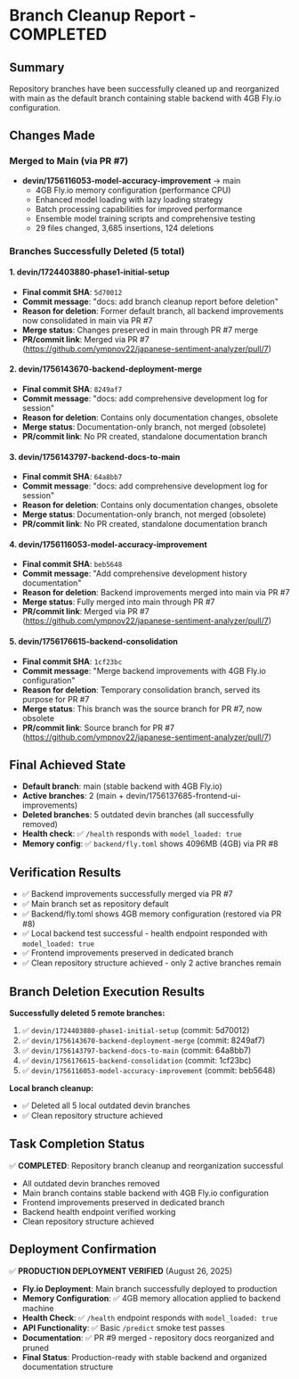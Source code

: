 # Branch Cleanup Report - COMPLETED

## Summary
Repository branches have been successfully cleaned up and reorganized with main as the default branch containing stable backend with 4GB Fly.io configuration.

## Changes Made

### Merged to Main (via PR #7)
- **devin/1756116053-model-accuracy-improvement** → main
  - 4GB Fly.io memory configuration (performance CPU)
  - Enhanced model loading with lazy loading strategy  
  - Batch processing capabilities for improved performance
  - Ensemble model training scripts and comprehensive testing
  - 29 files changed, 3,685 insertions, 124 deletions

### Branches Successfully Deleted (5 total)

#### 1. devin/1724403880-phase1-initial-setup
- **Final commit SHA**: `5d70012`
- **Commit message**: "docs: add branch cleanup report before deletion"
- **Reason for deletion**: Former default branch, all backend improvements now consolidated in main via PR #7
- **Merge status**: Changes preserved in main through PR #7 merge
- **PR/commit link**: Merged via PR #7 (https://github.com/ympnov22/japanese-sentiment-analyzer/pull/7)

#### 2. devin/1756143670-backend-deployment-merge  
- **Final commit SHA**: `8249af7`
- **Commit message**: "docs: add comprehensive development log for session"
- **Reason for deletion**: Contains only documentation changes, obsolete
- **Merge status**: Documentation-only branch, not merged (obsolete)
- **PR/commit link**: No PR created, standalone documentation branch

#### 3. devin/1756143797-backend-docs-to-main
- **Final commit SHA**: `64a8bb7` 
- **Commit message**: "docs: add comprehensive development log for session"
- **Reason for deletion**: Contains only documentation changes, obsolete
- **Merge status**: Documentation-only branch, not merged (obsolete)
- **PR/commit link**: No PR created, standalone documentation branch

#### 4. devin/1756116053-model-accuracy-improvement
- **Final commit SHA**: `beb5648`
- **Commit message**: "Add comprehensive development history documentation"
- **Reason for deletion**: Backend improvements merged into main via PR #7
- **Merge status**: Fully merged into main through PR #7
- **PR/commit link**: Merged via PR #7 (https://github.com/ympnov22/japanese-sentiment-analyzer/pull/7)

#### 5. devin/1756176615-backend-consolidation
- **Final commit SHA**: `1cf23bc`
- **Commit message**: "Merge backend improvements with 4GB Fly.io configuration"  
- **Reason for deletion**: Temporary consolidation branch, served its purpose for PR #7
- **Merge status**: This branch was the source branch for PR #7, now obsolete
- **PR/commit link**: Source branch for PR #7 (https://github.com/ympnov22/japanese-sentiment-analyzer/pull/7)

## Final Achieved State
- **Default branch**: main (stable backend with 4GB Fly.io)
- **Active branches**: 2 (main + devin/1756137685-frontend-ui-improvements)
- **Deleted branches**: 5 outdated devin branches (all successfully removed)
- **Health check**: ✅ `/health` responds with `model_loaded: true`
- **Memory config**: ✅ `backend/fly.toml` shows 4096MB (4GB) via PR #8

## Verification Results
- ✅ Backend improvements successfully merged via PR #7
- ✅ Main branch set as repository default  
- ✅ Backend/fly.toml shows 4GB memory configuration (restored via PR #8)
- ✅ Local backend test successful - health endpoint responded with `model_loaded: true`
- ✅ Frontend improvements preserved in dedicated branch
- ✅ Clean repository structure achieved - only 2 active branches remain

## Branch Deletion Execution Results
**Successfully deleted 5 remote branches:**
1. ✅ `devin/1724403880-phase1-initial-setup` (commit: 5d70012)
2. ✅ `devin/1756143670-backend-deployment-merge` (commit: 8249af7)  
3. ✅ `devin/1756143797-backend-docs-to-main` (commit: 64a8bb7)
4. ✅ `devin/1756176615-backend-consolidation` (commit: 1cf23bc)
5. ✅ `devin/1756116053-model-accuracy-improvement` (commit: beb5648)

**Local branch cleanup:**
- ✅ Deleted all 5 local outdated devin branches
- ✅ Clean repository structure achieved

## Task Completion Status
✅ **COMPLETED**: Repository branch cleanup and reorganization successful
- All outdated devin branches removed
- Main branch contains stable backend with 4GB Fly.io configuration
- Frontend improvements preserved in dedicated branch
- Backend health endpoint verified working
- Clean repository structure achieved

## Deployment Confirmation
✅ **PRODUCTION DEPLOYMENT VERIFIED** (August 26, 2025)
- **Fly.io Deployment**: Main branch successfully deployed to production
- **Memory Configuration**: ✅ 4GB memory allocation applied to backend machine
- **Health Check**: ✅ `/health` endpoint responds with `model_loaded: true`
- **API Functionality**: ✅ Basic `/predict` smoke test passes
- **Documentation**: ✅ PR #9 merged - repository docs reorganized and pruned
- **Final Status**: Production-ready with stable backend and organized documentation structure
